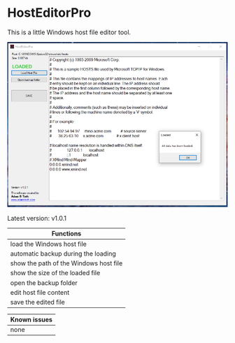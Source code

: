 # HostEditorPro

This is a little Windows host file editor tool.

![](https://github.com/adambtoth/HostEditorPro/blob/master/screenshots/02.png)

Latest version: v1.0.1

Functions | 
------------ |
load the Windows host file |
automatic backup during the loading |
show the path of the Windows host file |
show the size of the loaded file |
open the backup folder |
edit host file content | 
save the edited file |


Known issues | 
------------ |
none |
